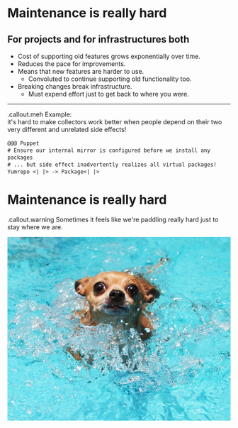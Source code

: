 <!SLIDE >
# Maintenance is really hard
## For projects and for infrastructures both

* Cost of supporting old features grows exponentially over time.
* Reduces the pace for improvements.
* Means that new features are harder to use.
    * Convoluted to continue supporting old functionality too.
* Breaking changes break infrastructure.
    * Must expend effort just to get back to where you were.

-----------

.callout.meh Example:<br />
it's hard to make collectors work better when people depend on their two very
different and unrelated side effects!

    @@@ Puppet
    # Ensure our internal mirror is configured before we install any packages
    # ... but side effect inadvertently realizes all virtual packages!
    Yumrepo <| |> -> Package<| |>

<!SLIDE >
# Maintenance is really hard

.callout.warning Sometimes it feels like we're paddling really hard just to stay where we are.

![Dog paddling ](/_images/dog_paddle.jpg)

